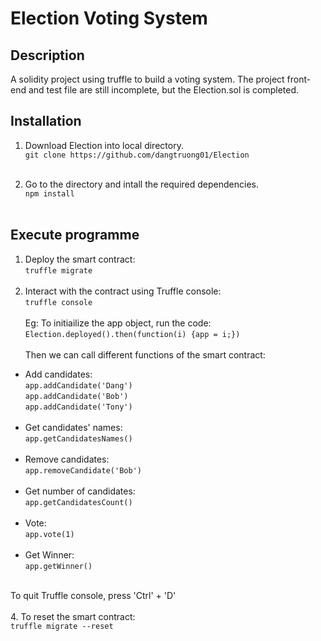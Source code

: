 # Election Voting System

## Description
 A solidity project using truffle to build a voting system.
 The project front-end and test file are still incomplete, but the Election.sol is completed.

## Installation
1. Download Election into local directory. <br>
   `git clone https://github.com/dangtruong01/Election` <br><br>
   
2. Go to the directory and intall the required dependencies. <br>
   `npm install` <br><br>

## Execute programme
1. Deploy the smart contract: <br>
   `truffle migrate` <br><br>
2. Interact with the contract using Truffle console: <br>
   `truffle console` <br><br>
Eg: To initiailize the app object, run the code: <br>
   `Election.deployed().then(function(i) {app = i;})` <br><br>
Then we can call different functions of the smart contract: <br>
- Add candidates: <br>
   `app.addCandidate('Dang')` <br>
   `app.addCandidate('Bob')` <br>
   `app.addCandidate('Tony')` <br><br>
- Get candidates' names: <br>
   `app.getCandidatesNames()` <br><br>
- Remove candidates: <br>
   `app.removeCandidate('Bob')` <br><br>
- Get number of candidates: <br>
   `app.getCandidatesCount()` <br><br>
- Vote: <br>
   `app.vote(1)` <br><br>
- Get Winner: <br>
   `app.getWinner()` <br><br>

To quit Truffle console, press 'Ctrl' + 'D' <br><br>
4. To reset the smart contract: <br>
   `truffle migrate --reset`


